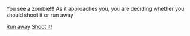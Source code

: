 You see a zombie!!! As it approaches you, you are deciding whether you should shoot it or run away

[Run away](seeZombie2/run2.md)
[Shoot it!](seeZombie2/kill2.md)